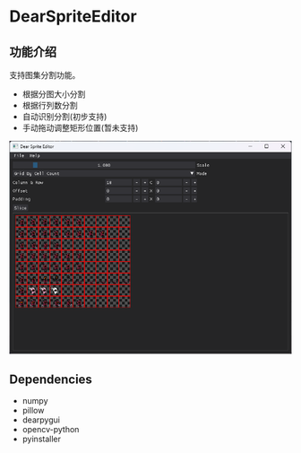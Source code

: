 # DearSpriteEditor

## 功能介绍

支持图集分割功能。

* 根据分图大小分割
* 根据行列数分割
* 自动识别分割(初步支持)
* 手动拖动调整矩形位置(暂未支持)

![assets/example.png](assets/example.png)

## Dependencies

* numpy
* pillow
* dearpygui
* opencv-python
* pyinstaller

